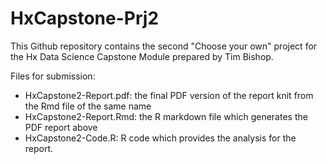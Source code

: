 # HxCapstone-Prj2

This Github repository contains the second "Choose your own" project for the Hx Data Science Capstone Module prepared by Tim Bishop.

Files for submission:
- HxCapstone2-Report.pdf:  the final PDF version of the report knit from the Rmd file of the same name
- HxCapstone2-Report.Rmd:  the R markdown file which generates the PDF report above
- HxCapstone2-Code.R:  R code which provides the analysis for the report.
